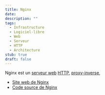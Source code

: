 ```yaml
---
title: Nginx
date: 
description: ""
tags:
  - Infrastructure
  - Logiciel-libre
  - Web
  - Serveur
  - HTTP
  - Architecture
stub: true
draft: false
---
```

Nginx est un [serveur web](/glossaire/serveur-web) [HTTP](/glossaire/protocole-http), [proxy-inverse](/glossaire/proxy-inverse), 

- [Site web de Nginx](https://nginx.org/)
- [Code source de Nginx](https://github.com/nginx/nginx)